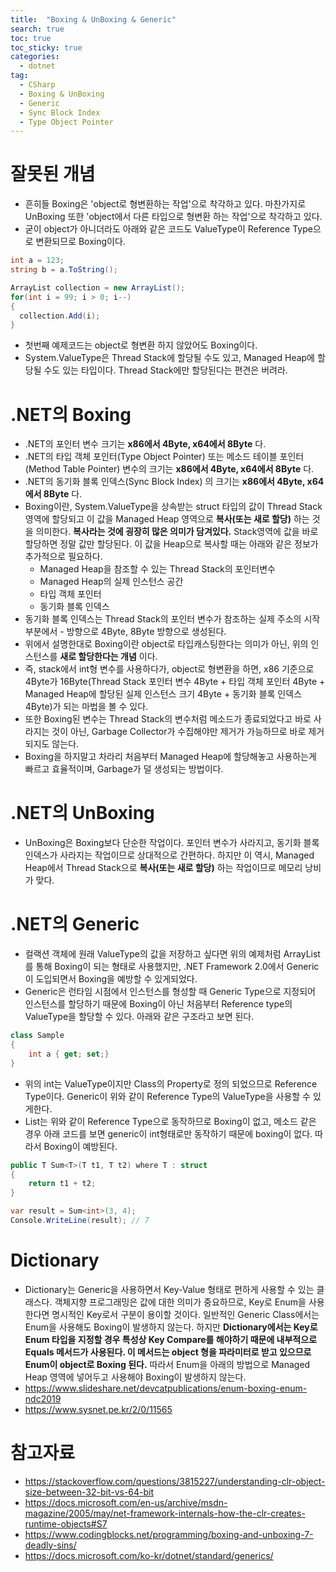 ```yaml
---
title:  "Boxing & UnBoxing & Generic"
search: true
toc: true
toc_sticky: true
categories: 
  - dotnet
tag:
  - CSharp
  - Boxing & UnBoxing
  - Generic
  - Sync Block Index
  - Type Object Pointer
---
```


# 잘못된 개념
- 흔히들 Boxing은 'object로 형변환하는 작업'으로 착각하고 있다. 마찬가지로 UnBoxing 또한 'object에서 다른 타입으로 형변환 하는 작업'으로 착각하고 있다.
- 굳이 object가 아니더라도 아래와 같은 코드도 ValueType이 Reference Type으로 변환되므로 Boxing이다.
```cs
int a = 123;
string b = a.ToString();
```
```cs
ArrayList collection = new ArrayList();
for(int i = 99; i > 0; i--)
{
  collection.Add(i);
}
```
- 첫번째 예제코드는 object로 형변환 하지 않았어도 Boxing이다.
- System.ValueType은 Thread Stack에 할당될 수도 있고, Managed Heap에 할당될 수도 있는 타입이다. Thread Stack에만 할당된다는 편견은 버려라.

# .NET의 Boxing
- .NET의 포인터 변수 크기는 __x86에서 4Byte, x64에서 8Byte__ 다.
- .NET의 타입 객체 포인터(Type Object Pointer) 또는 메소드 테이블 포인터(Method Table Pointer) 변수의 크기는 __x86에서 4Byte, x64에서 8Byte__ 다.
- .NET의 동기화 블록 인덱스(Sync Block Index) 의 크기는 __x86에서 4Byte, x64에서 8Byte__ 다.
- Boxing이란, System.ValueType을 상속받는 struct 타입의 값이 Thread Stack 영역에 할당되고 이 값을 Managed Heap 영역으로 __복사(또는 새로 할당)__ 하는 것을 의미한다. __복사라는 것에 굉장히 많은 의미가 담겨있다.__ Stack영역에 값을 바로 할당하면 정말 값만 할당된다. 이 값을 Heap으로 복사할 때는 아래와 같은 정보가 추가적으로 필요하다.
  - Managed Heap을 참조할 수 있는 Thread Stack의 포인터변수
  - Managed Heap의 실제 인스턴스 공간
  - 타입 객체 포인터
  - 동기화 블록 인덱스
- 동기화 블록 인덱스는 Thread Stack의 포인터 변수가 참조하는 실제 주소의 시작부분에서 - 방향으로 4Byte, 8Byte 방향으로 생성된다.
- 위에서 설명한대로 Boxing이란 object로 타입캐스팅한다는 의미가 아닌, 위의 인스턴스를 __새로 할당한다는 개념__ 이다.
- 즉, stack에서 int형 변수를 사용하다가, object로 형변환을 하면, x86 기준으로 4Byte가 16Byte(Thread Stack 포인터 변수 4Byte + 타입 객체 포인터 4Byte + Managed Heap에 할당된 실제 인스턴스 크기 4Byte + 동기화 블록 인덱스 4Byte)가 되는 마법을 볼 수 있다.
- 또한 Boxing된 변수는 Thread Stack의 변수처럼 메소드가 종료되었다고 바로 사라지는 것이 아닌, Garbage Collector가 수집해야만 제거가 가능하므로 바로 제거되지도 않는다.
- Boxing을 하지말고 차라리 처음부터 Managed Heap에 할당해놓고 사용하는게 빠르고 효율적이며, Garbage가 덜 생성되는 방법이다.

# .NET의 UnBoxing
- UnBoxing은 Boxing보다 단순한 작업이다. 포인터 변수가 사라지고, 동기화 블록 인덱스가 사라지는 작업이므로 상대적으로 간편하다. 하지만 이 역시, Managed Heap에서 Thread Stack으로 __복사(또는 새로 할당)__ 하는 작업이므로 메모리 낭비가 맞다.

# .NET의 Generic
- 컬랙션 객체에 원래 ValueType의 값을 저장하고 싶다면 위의 예제처럼 ArrayList를 통해 Boxing이 되는 형태로 사용했지만, .NET Framework 2.0에서 Generic이 도입되면서 Boxing을 예방할 수 있게되었다.
- Generic은 런타임 시점에서 인스턴스를 형성할 때 Generic Type으로 지정되어 인스턴스를 할당하기 때문에 Boxing이 아닌 처음부터 Reference type의 ValueType을 할당할 수 있다. 아래와 같은 구조라고 보면 된다.
```cs
class Sample
{
    int a { get; set;}
}
```
- 위의 int는 ValueType이지만 Class의 Property로 정의 되었으므로 Reference Type이다. Generic이 위와 같이 Reference Type의 ValueType을 사용할 수 있게한다.
- List<int>는 위와 같이 Reference Type으로 동작하므로 Boxing이 없고, 메소드 같은 경우 아래 코드를 보면 generic이 int형태로만 동작하기 때문에 boxing이 없다. 따라서 Boxing이 예방된다.
```cs
public T Sum<T>(T t1, T t2) where T : struct
{
    return t1 + t2;
}

var result = Sum<int>(3, 4);
Console.WriteLine(result); // 7
```

# Dictionary
- Dictionary는 Generic을 사용하면서 Key-Value 형태로 편하게 사용할 수 있는 클래스다. 객체지향 프로그래밍은 값에 대한 의미가 중요하므로, Key로 Enum을 사용한다면 명시적인 Key로서 구분이 용이할 것이다. 일반적인 Generic Class에서는 Enum을 사용해도 Boxing이 발생하지 않는다. 하지만 __Dictionary에서는 Key로 Enum 타입을 지정할 경우 특성상 Key Compare를 해야하기 때문에 내부적으로 Equals 메서드가 사용된다. 이 메서드는 object 형을 파라미터로 받고 있으므로 Enum이 object로 Boxing 된다.__ 따라서 Enum을 아래의 방법으로 Managed Heap 영역에 넣어두고 사용해야 Boxing이 발생하지 않는다.
- https://www.slideshare.net/devcatpublications/enum-boxing-enum-ndc2019
- https://www.sysnet.pe.kr/2/0/11565

# 참고자료
- https://stackoverflow.com/questions/3815227/understanding-clr-object-size-between-32-bit-vs-64-bit
- https://docs.microsoft.com/en-us/archive/msdn-magazine/2005/may/net-framework-internals-how-the-clr-creates-runtime-objects#S7
- https://www.codingblocks.net/programming/boxing-and-unboxing-7-deadly-sins/
- https://docs.microsoft.com/ko-kr/dotnet/standard/generics/